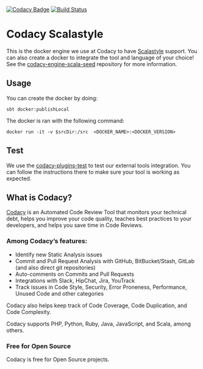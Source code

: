 [![Codacy Badge](https://api.codacy.com/project/badge/grade/6ecd219db0924e07abe4aa687ddadd56)](https://www.codacy.com/app/Codacy/codacy-scalastyle)
[![Build Status](https://circleci.com/gh/codacy/codacy-scalastyle.svg?style=shield&circle-token=:circle-token)](https://circleci.com/gh/codacy/codacy-scalastyle)

# Codacy Scalastyle

This is the docker engine we use at Codacy to have [Scalastyle](http://www.scalastyle.org/) support.
You can also create a docker to integrate the tool and language of your choice!
See the [codacy-engine-scala-seed](https://github.com/codacy/codacy-engine-scala-seed) repository for more information.

## Usage

You can create the docker by doing:

```
sbt docker:publishLocal
```

The docker is ran with the following command:

```
docker run -it -v $srcDir:/src  <DOCKER_NAME>:<DOCKER_VERSION>
```

## Test

We use the [codacy-plugins-test](https://github.com/codacy/codacy-plugins-test) to test our external tools integration.
You can follow the instructions there to make sure your tool is working as expected.

## What is Codacy?

[Codacy](https://www.codacy.com/) is an Automated Code Review Tool that monitors your technical debt, helps you improve your code quality, teaches best practices to your developers, and helps you save time in Code Reviews.

### Among Codacy’s features:

- Identify new Static Analysis issues
- Commit and Pull Request Analysis with GitHub, BitBucket/Stash, GitLab (and also direct git repositories)
- Auto-comments on Commits and Pull Requests
- Integrations with Slack, HipChat, Jira, YouTrack
- Track issues in Code Style, Security, Error Proneness, Performance, Unused Code and other categories

Codacy also helps keep track of Code Coverage, Code Duplication, and Code Complexity.

Codacy supports PHP, Python, Ruby, Java, JavaScript, and Scala, among others.

### Free for Open Source

Codacy is free for Open Source projects.
